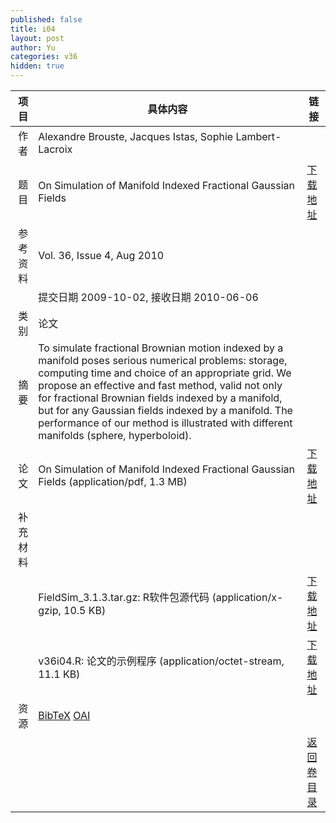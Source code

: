 ```yaml
---
published: false
title: i04
layout: post
author: Yu
categories: v36
hidden: true
---
```


| 项目 | 具体内容 | 链接 |
|---:|---|---|
| 作者 | Alexandre Brouste, Jacques Istas, Sophie Lambert-Lacroix| |
| 题目 |On Simulation of Manifold Indexed Fractional Gaussian Fields | [下载地址](http://www.jstatsoft.org/v36/i04/paper) |
| 参考资料 |Vol. 36, Issue 4, Aug 2010 | |
| | 提交日期 2009-10-02, 接收日期 2010-06-06| | 
| 类别 | 论文| |
| 摘要 | To simulate fractional Brownian motion indexed by a manifold poses serious numerical problems: storage, computing time and choice of an appropriate grid.  We propose an effective and fast method, valid not only for fractional Brownian fields indexed by a manifold, but for any Gaussian fields indexed by a manifold. The performance of our method is illustrated with different manifolds (sphere, hyperboloid).| |
| 论文 | On Simulation of Manifold Indexed Fractional Gaussian Fields  (application/pdf, 1.3 MB)| [下载地址](http://www.jstatsoft.org/v36/i04/paper) |
| 补充材料 | | |
| |FieldSim_3.1.3.tar.gz: R软件包源代码  (application/x-gzip, 10.5 KB)|  [下载地址](http://www.jstatsoft.org/v36/i04/supp/1) |
| |v36i04.R: 论文的示例程序  (application/octet-stream, 11.1 KB)|  [下载地址](http://www.jstatsoft.org/v36/i04/supp/2) |
| 资源 | [BibTeX](http://www.jstatsoft.org/v36/i04/bibtex) [OAI](http://www.jstatsoft.org/oai?verb=GetRecord&identifier=oai.jstatsoft/v36/i04&prefix=oai_dc)| |
| |  | [返回卷目录]({{site.baseurl}}/volume/v36.html) |